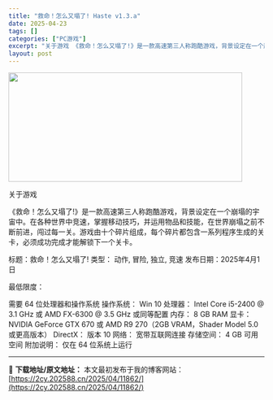 ```yaml
---
title: "救命！怎么又塌了! Haste v1.3.a"
date: 2025-04-23
tags: []
categories: ["PC游戏"]
excerpt: "关于游戏 《救命！怎么又塌了!》是一款高速第三人称跑酷游戏，背景设定在一个崩塌的宇宙中。在各种世界中竞速，掌握移动技巧，并运用物品和技能，在世界崩塌之前不断前进，闯过每一关。游戏由十个碎片组成，每个碎片都包含一系列程序生成的关卡，必须成功完成才能解锁下一个关卡。 标题：救命！怎么又塌了! 类型： 动&hellip;"
layout: post
---
```


<img class="aligncenter size-full wp-image-11852" src="https://2cy.202588.cn/wp-content/uploads/2025/04/2025042309534824.webp" alt="" width="460" height="215" />

关于游戏

《救命！怎么又塌了!》是一款高速第三人称跑酷游戏，背景设定在一个崩塌的宇宙中。在各种世界中竞速，掌握移动技巧，并运用物品和技能，在世界崩塌之前不断前进，闯过每一关。游戏由十个碎片组成，每个碎片都包含一系列程序生成的关卡，必须成功完成才能解锁下一个关卡。

标题：救命！怎么又塌了!
类型： 动作, 冒险, 独立, 竞速
发布日期：2025年4月1日

最低限度：

需要 64 位处理器和操作系统
操作系统： Win 10
处理器： Intel Core i5-2400 @ 3.1 GHz 或 AMD FX-6300 @ 3.5 GHz 或同等配置
内存： 8 GB RAM
显卡： NVIDIA GeForce GTX 670 或 AMD R9 270（2GB VRAM，Shader Model 5.0 或更高版本）
DirectX： 版本 10
网络： 宽带互联网连接
存储空间： 4 GB 可用空间
附加说明： 仅在 64 位系统上运行

---
📖 **下载地址/原文地址：** 本文最初发布于我的博客网站：[https://2cy.202588.cn/2025/04/11862/](https://2cy.202588.cn/2025/04/11862/)
